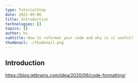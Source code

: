 ```yaml
---
type: TutorialStep
date: 2021-09-06
title: Introduction
technologies: []
topics: []
author: hs
subtitle: How to reformat your code and why is it useful?
thumbnail: ./thumbnail.png
---
```


## Introduction

https://blog.jetbrains.com/idea/2020/06/code-formatting/


